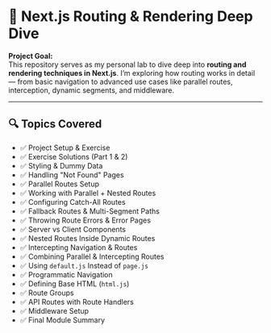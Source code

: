 # 🧭 Next.js Routing & Rendering Deep Dive

**Project Goal:**  
This repository serves as my personal lab to dive deep into **routing and rendering techniques in Next.js**. I’m exploring how routing works in detail — from basic navigation to advanced use cases like parallel routes, interception, dynamic segments, and middleware.

---

## 🔍 Topics Covered

- ✅ Project Setup & Exercise
- ✅ Exercise Solutions (Part 1 & 2)
- ✅ Styling & Dummy Data
- ✅ Handling "Not Found" Pages
- ✅ Parallel Routes Setup
- ✅ Working with Parallel + Nested Routes
- ✅ Configuring Catch-All Routes
- ✅ Fallback Routes & Multi-Segment Paths
- ✅ Throwing Route Errors & Error Pages
- ✅ Server vs Client Components
- ✅ Nested Routes Inside Dynamic Routes
- ✅ Intercepting Navigation & Routes
- ✅ Combining Parallel & Intercepting Routes
- ✅ Using `default.js` Instead of `page.js`
- ✅ Programmatic Navigation
- ✅ Defining Base HTML (`html.js`)
- ✅ Route Groups
- ✅ API Routes with Route Handlers
- ✅ Middleware Setup
- ✅ Final Module Summary


